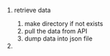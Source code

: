 1. retrieve data
    1. make directory if not exists
    2. pull the data from API
    3. dump data into json file
    
2. 
